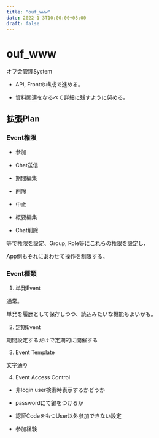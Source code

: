 ```yaml
---
title: "ouf_www"
date: 2022-1-3T10:00:00+08:00
draft: false
---
```

# ouf_www



オフ会管理System



* API, Frontの構成で進める。



* 資料関連をなるべく詳細に残すように努める。



## 拡張Plan



### Event権限



* 参加



* Chat送信



* 期間編集



* 削除



* 中止



* 概要編集



* Chat削除



等で権限を設定、Group, Role等にこれらの権限を設定し、



App側もそれにあわせて操作を制限する。



### Event種類



1. 単発Event



通常。



単発を履歴として保存しつつ、読込みたいな機能もよいかも。



2. 定期Event



期間設定するだけで定期的に開催する



3. Event Template



文字通り



4. Event Access Control



* 非login user検索時表示するかどうか



* passwordにて鍵をつけるか



* 認証CodeをもつUser以外参加できない設定



* 参加経験

